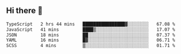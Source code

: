 ## Hi there 👋

<!--START_SECTION:waka-->

```txt
TypeScript   2 hrs 44 mins   ████████████████▓░░░░░░░░   67.08 %
JavaScript   41 mins         ████▒░░░░░░░░░░░░░░░░░░░░   17.07 %
JSON         18 mins         ██░░░░░░░░░░░░░░░░░░░░░░░   07.37 %
YAML         16 mins         █▓░░░░░░░░░░░░░░░░░░░░░░░   06.71 %
SCSS         4 mins          ▒░░░░░░░░░░░░░░░░░░░░░░░░   01.71 %
```

<!--END_SECTION:waka-->
